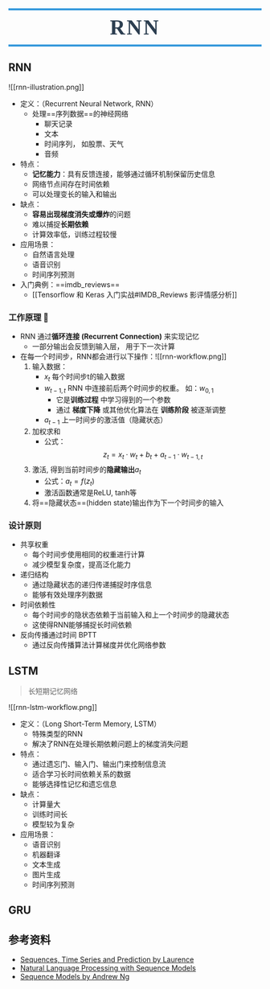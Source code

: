 <h1 style=" text-align: center; font-size: 3em; font-family: 'Georgia', serif; color: #2c3e50; margin: 0.5em 0; padding: 10px 0; border-top: 4px solid #3498db; border-bottom: 4px solid #3498db; text-transform: uppercase; letter-spacing: 3px;">RNN</h1>

## RNN
![[rnn-illustration.png]]
- 定义：（Recurrent Neural Network, RNN）
	- 处理==序列数据==的神经网络
		- 聊天记录
		- 文本
		- 时间序列， 如股票、天气
		- 音频
- 特点：
	- **记忆能力**：具有反馈连接，能够通过循环机制保留历史信息
	- 网络节点间存在时间依赖
	- 可以处理变长的输入和输出
- 缺点：
	- **容易出现梯度消失或爆炸**的问题
	- 难以捕捉**长期依赖**
	- 计算效率低，训练过程较慢
- 应用场景：
	- 自然语言处理
	- 语音识别
	- 时间序列预测
- 入门典例：==imdb_reviews==
	- [[Tensorflow 和 Keras 入门实战#IMDB_Reviews 影评情感分析]]

### 工作原理 🔧 
- RNN 通过**循环连接 (Recurrent Connection)** 来实现记忆
	- 一部分输出会反馈到输入层， 用于下一次计算
- 在每一个时间步，RNN都会进行以下操作：![[rnn-workflow.png]]
	1. 输入数据：
		- $x_t$  每个时间步t的输入数据
		- $w_{t-1,t}$  RNN 中连接前后两个时间步的权重。 如：$w_{0,1}$
			- 它是**训练过程** 中学习得到的一个参数
			- 通过 **梯度下降** 或其他优化算法在 **训练阶段** 被逐渐调整
		- $a_{t-1}$ 上一时间步的激活值（隐藏状态）
	2. 加权求和
		- 公式：$$z_t = x_t \cdot w_t + b_t + a_{t-1} \cdot w_{t-1,t}$$
	3. 激活, 得到当前时间步的**隐藏输出**$a_t$
		- 公式：$a_t = f(z_t)$
		- 激活函数通常是ReLU, tanh等
	4. 将==隐藏状态==(hidden state)输出作为下一个时间步的输入
	
### 设计原则
- 共享权重
	- 每个时间步使用相同的权重进行计算
	- 减少模型复杂度，提高泛化能力
- 递归结构
	- 通过隐藏状态的递归传递捕捉时序信息
	- 能够有效处理序列数据
- 时间依赖性
	- 每个时间步的隐状态依赖于当前输入和上一个时间步的隐藏状态
	- 这使得RNN能够捕捉长时间依赖
- 反向传播通过时间 BPTT
	- 通过反向传播算法计算梯度并优化网络参数
	
## LSTM
> 长短期记忆网络 

![[rnn-lstm-workflow.png]]
- 定义：（Long Short-Term Memory, LSTM）
	- 特殊类型的RNN
	- 解决了RNN在处理长期依赖问题上的梯度消失问题
- 特点：
	- 通过遗忘门、输入门、输出门来控制信息流
	- 适合学习长时间依赖关系的数据
	- 能够选择性记忆和遗忘信息
- 缺点：
	- 计算量大
	- 训练时间长
	- 模型较为复杂
- 应用场景：
	- 语音识别
	- 机器翻译
	- 文本生成
	- 图片生成
	- 时间序列预测

## GRU


## 参考资料

- [Sequences, Time Series and Prediction by Laurence](https://www.coursera.org/learn/tensorflow-sequences-time-series-and-prediction)
- [Natural Language Processing with Sequence Models](https://www.coursera.org/programs/sobma/learn/sequence-models-in-nlp?authProvider=bancolombia&specialization=natural-language-processing)
- [Sequence Models by Andrew Ng](https://www.coursera.org/learn/nlp-sequence-models)


